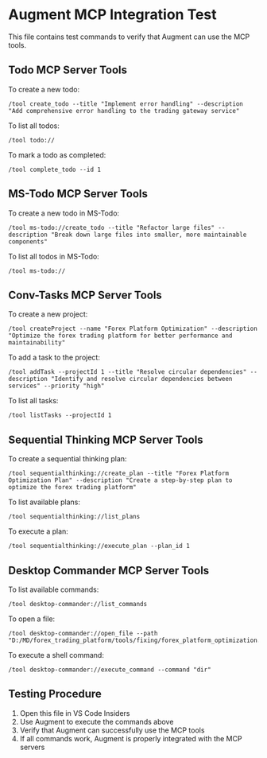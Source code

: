 # Augment MCP Integration Test

This file contains test commands to verify that Augment can use the MCP tools.

## Todo MCP Server Tools

To create a new todo:
```
/tool create_todo --title "Implement error handling" --description "Add comprehensive error handling to the trading gateway service"
```

To list all todos:
```
/tool todo://
```

To mark a todo as completed:
```
/tool complete_todo --id 1
```

## MS-Todo MCP Server Tools

To create a new todo in MS-Todo:
```
/tool ms-todo://create_todo --title "Refactor large files" --description "Break down large files into smaller, more maintainable components"
```

To list all todos in MS-Todo:
```
/tool ms-todo://
```

## Conv-Tasks MCP Server Tools

To create a new project:
```
/tool createProject --name "Forex Platform Optimization" --description "Optimize the forex trading platform for better performance and maintainability"
```

To add a task to the project:
```
/tool addTask --projectId 1 --title "Resolve circular dependencies" --description "Identify and resolve circular dependencies between services" --priority "high"
```

To list all tasks:
```
/tool listTasks --projectId 1
```

## Sequential Thinking MCP Server Tools

To create a sequential thinking plan:
```
/tool sequentialthinking://create_plan --title "Forex Platform Optimization Plan" --description "Create a step-by-step plan to optimize the forex trading platform"
```

To list available plans:
```
/tool sequentialthinking://list_plans
```

To execute a plan:
```
/tool sequentialthinking://execute_plan --plan_id 1
```

## Desktop Commander MCP Server Tools

To list available commands:
```
/tool desktop-commander://list_commands
```

To open a file:
```
/tool desktop-commander://open_file --path "D:/MD/forex_trading_platform/tools/fixing/forex_platform_optimization.md"
```

To execute a shell command:
```
/tool desktop-commander://execute_command --command "dir"
```

## Testing Procedure

1. Open this file in VS Code Insiders
2. Use Augment to execute the commands above
3. Verify that Augment can successfully use the MCP tools
4. If all commands work, Augment is properly integrated with the MCP servers
